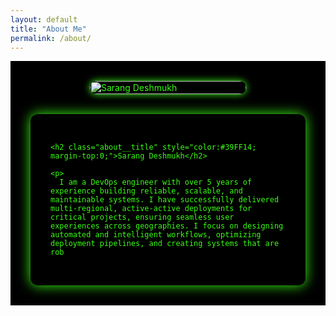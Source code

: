 ```yaml
---
layout: default
title: "About Me"
permalink: /about/
---
```


<div class="page__splash about-page" style="background-color:#000; color:#39FF14; padding:2rem; display:flex; flex-wrap:wrap; align-items:flex-start; gap:2rem; justify-content:center;">

  <!-- Photo -->
  <div class="about-photo" style="flex:1 1 200px; max-width:250px;">
    <img src="{{ '/assets/images/photo.png' | relative_url }}" alt="Sarang Deshmukh" style="width:100%; border-radius:12px; box-shadow:0 0 12px #39FF14;">
  </div>

  <!-- Bio -->
  <div class="about-bio" style="flex:2 1 500px; background:#000; padding:2rem; border-radius:12px; box-shadow:0 0 20px #39FF14;">
    
    <h2 class="about__title" style="color:#39FF14; margin-top:0;">Sarang Deshmukh</h2>
    
    <p>
      I am a DevOps engineer with over 5 years of experience building reliable, scalable, and maintainable systems. I have successfully delivered multi-regional, active-active deployments for critical projects, ensuring seamless user experiences across geographies. I focus on designing automated and intelligent workflows, optimizing deployment pipelines, and creating systems that are rob
